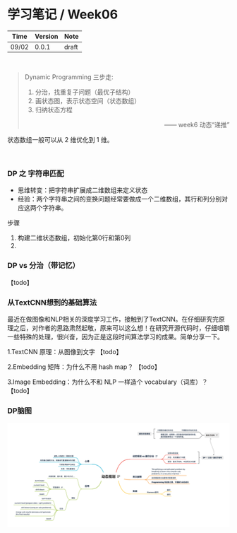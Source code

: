 # 学习笔记 / Week06

|Time|Version|Note|
|---|---|---|
|09/02|0.0.1|draft|

<br/>

> Dynamic Programming 三步走:
> 1. 分治，找重复子问题（最优子结构）
> 2. 画状态图，表示状态空间（状态数组）
> 3. 归纳状态方程
> <p align="right">—— week6 动态“递推”</p>

状态数组一般可以从 2 维优化到 1 维。

<br/>

### DP 之 字符串匹配

- 思维转变：把字符串扩展成二维数组来定义状态
- 经验：两个字符串之间的变换问题经常要做成一个二维数组，其行和列分别对应这两个字符串。

步骤
1. 构建二维状态数组，初始化第0行和第0列
2. 



### DP vs 分治（带记忆）
【todo】


### 从TextCNN想到的基础算法

最近在做图像和NLP相关的深度学习工作，接触到了TextCNN。在仔细研究完原理之后，对作者的思路肃然起敬，原来可以这么想！在研究开源代码时，仔细咀嚼一些特殊的处理，很兴奋，因为正是这段时间算法学习的成果。简单分享一下。

1.TextCNN 原理：从图像到文字
【todo】


2.Embedding 矩阵：为什么不用 hash map？
【todo】


3.Image Embedding：为什么不和 NLP 一样造个 vocabulary（词库）？
【todo】


### DP脑图

![动态规划](xmind/动态规划.png)

